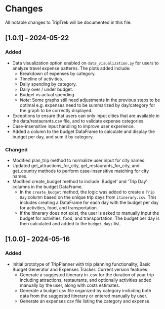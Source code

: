 # Changes 

All notable changes to TripTrek will be documented in this file.

## [1.0.1] - 2024-05-22

### Added
- Data visualization option enabled on `data_visualization.py` for users to analyze travel expense patterns. The plots added include:
    - Breakdown of expenses by category. 
    - Timeline of activities.
    - Daily spending by category. 
    - Daily over / under budget. 
    - Budget vs actual spending 
    - _Note:_ Some graphs still need adjustments in the previous steps to be optimal e.g. expenses need to be summarized by day/category for the graph to be correctly displayed. 
- Exceptions to ensure that users can only input cities that are available in the data/restaurants.csv file, and to validate expense categories. 
- Case-insensitive input handling to improve user experience.
- Added a column to the budget DataFrame to calculate and display the budget per day, and sum it by category.


### Changed
- Modified plan_trip method to normalize user input for city names.
- Updated get_attractions_for_city, get_restaurants_for_city, and get_country methods to perform case-insensitive matching for city names.
- Modified create_budget method to include 'Budget' and 'Trip Day' columns in the budget DataFrame.
    - In the `create_budget` method, the logic was added to create a `Trip Day` column based on the unique trip days from `itinerary.csv`. This includes creating a DataFrame for each day with the budget per day for activities, food, and transportation.
    - If the itinerary does not exist, the user is asked to manually input the budget for activities, food, and transportation. The budget per day is then calculated and added to the `budget_days` list.


## [1.0.0] - 2024-05-16
### Added
- Initial prototype of TripPlanner with trip planning functionality, Basic Budget Generator and Expenses Tracker. Current version features:
    - Generate a suggested itinerary in .csv for the duration of your trip including attractions, restaurants, and optionally activities added manually by the user, along with costs estimates.
    - Generate a budget csv file organized by category including both data from the suggested itinerary or entered manually by user.
    - Generate an expenses csv file listing the category and expense.
